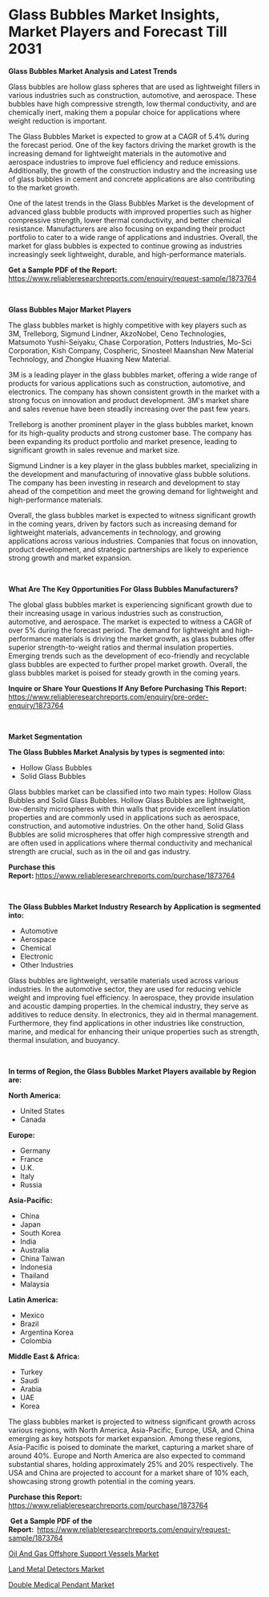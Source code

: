<p><h1>Glass Bubbles Market Insights, Market Players and Forecast Till 2031</h1></p><p><strong>Glass Bubbles Market Analysis and Latest Trends</strong></p>
<p><p>Glass bubbles are hollow glass spheres that are used as lightweight fillers in various industries such as construction, automotive, and aerospace. These bubbles have high compressive strength, low thermal conductivity, and are chemically inert, making them a popular choice for applications where weight reduction is important.</p><p>The Glass Bubbles Market is expected to grow at a CAGR of 5.4% during the forecast period. One of the key factors driving the market growth is the increasing demand for lightweight materials in the automotive and aerospace industries to improve fuel efficiency and reduce emissions. Additionally, the growth of the construction industry and the increasing use of glass bubbles in cement and concrete applications are also contributing to the market growth.</p><p>One of the latest trends in the Glass Bubbles Market is the development of advanced glass bubble products with improved properties such as higher compressive strength, lower thermal conductivity, and better chemical resistance. Manufacturers are also focusing on expanding their product portfolio to cater to a wide range of applications and industries. Overall, the market for glass bubbles is expected to continue growing as industries increasingly seek lightweight, durable, and high-performance materials.</p></p>
<p><strong>Get a Sample PDF of the Report:&nbsp;</strong> <a href="https://www.reliableresearchreports.com/enquiry/request-sample/1873764">https://www.reliableresearchreports.com/enquiry/request-sample/1873764</a></p>
<p>&nbsp;</p>
<p><strong>Glass Bubbles Major Market Players</strong></p>
<p><p>The glass bubbles market is highly competitive with key players such as 3M, Trelleborg, Sigmund Lindner, AkzoNobel, Ceno Technologies, Matsumoto Yushi-Seiyaku, Chase Corporation, Potters Industries, Mo-Sci Corporation, Kish Company, Cospheric, Sinosteel Maanshan New Material Technology, and Zhongke Huaxing New Material.</p><p>3M is a leading player in the glass bubbles market, offering a wide range of products for various applications such as construction, automotive, and electronics. The company has shown consistent growth in the market with a strong focus on innovation and product development. 3M's market share and sales revenue have been steadily increasing over the past few years.</p><p>Trelleborg is another prominent player in the glass bubbles market, known for its high-quality products and strong customer base. The company has been expanding its product portfolio and market presence, leading to significant growth in sales revenue and market size.</p><p>Sigmund Lindner is a key player in the glass bubbles market, specializing in the development and manufacturing of innovative glass bubble solutions. The company has been investing in research and development to stay ahead of the competition and meet the growing demand for lightweight and high-performance materials.</p><p>Overall, the glass bubbles market is expected to witness significant growth in the coming years, driven by factors such as increasing demand for lightweight materials, advancements in technology, and growing applications across various industries. Companies that focus on innovation, product development, and strategic partnerships are likely to experience strong growth and market expansion.</p></p>
<p>&nbsp;</p>
<p><strong>What Are The Key Opportunities For Glass Bubbles Manufacturers?</strong></p>
<p><p>The global glass bubbles market is experiencing significant growth due to their increasing usage in various industries such as construction, automotive, and aerospace. The market is expected to witness a CAGR of over 5% during the forecast period. The demand for lightweight and high-performance materials is driving the market growth, as glass bubbles offer superior strength-to-weight ratios and thermal insulation properties. Emerging trends such as the development of eco-friendly and recyclable glass bubbles are expected to further propel market growth. Overall, the glass bubbles market is poised for steady growth in the coming years.</p></p>
<p><strong>Inquire or Share Your Questions If Any Before Purchasing This Report:</strong> <a href="https://www.reliableresearchreports.com/enquiry/pre-order-enquiry/1873764">https://www.reliableresearchreports.com/enquiry/pre-order-enquiry/1873764</a></p>
<p>&nbsp;</p>
<p><strong>Market Segmentation</strong></p>
<p><strong>The Glass Bubbles Market Analysis by types is segmented into:</strong></p>
<p><ul><li>Hollow Glass Bubbles</li><li>Solid Glass Bubbles</li></ul></p>
<p><p>Glass bubbles market can be classified into two main types: Hollow Glass Bubbles and Solid Glass Bubbles. Hollow Glass Bubbles are lightweight, low-density microspheres with thin walls that provide excellent insulation properties and are commonly used in applications such as aerospace, construction, and automotive industries. On the other hand, Solid Glass Bubbles are solid microspheres that offer high compressive strength and are often used in applications where thermal conductivity and mechanical strength are crucial, such as in the oil and gas industry.</p></p>
<p><strong>Purchase this Report:&nbsp;</strong><a href="https://www.reliableresearchreports.com/purchase/1873764">https://www.reliableresearchreports.com/purchase/1873764</a></p>
<p>&nbsp;</p>
<p><strong>The Glass Bubbles Market Industry Research by Application is segmented into:</strong></p>
<p><ul><li>Automotive</li><li>Aerospace</li><li>Chemical</li><li>Electronic</li><li>Other Industries</li></ul></p>
<p><p>Glass bubbles are lightweight, versatile materials used across various industries. In the automotive sector, they are used for reducing vehicle weight and improving fuel efficiency. In aerospace, they provide insulation and acoustic damping properties. In the chemical industry, they serve as additives to reduce density. In electronics, they aid in thermal management. Furthermore, they find applications in other industries like construction, marine, and medical for enhancing their unique properties such as strength, thermal insulation, and buoyancy.</p></p>
<p>&nbsp;</p>
<p><strong>In terms of Region, the Glass Bubbles Market Players available by Region are:</strong></p>
<p>
    <p> <strong> North America: </strong>
        <ul>
            <li>United States</li>
            <li>Canada</li>
        </ul>
        </p> 
    <p> <strong> Europe: </strong>
        <ul>
            <li>Germany</li>
            <li>France</li>
            <li>U.K.</li>
            <li>Italy</li>
            <li>Russia</li>
        </ul>
        </p> 
    <p> <strong> Asia-Pacific: </strong>
        <ul>
            <li>China</li>
            <li>Japan</li>
            <li>South Korea</li>
            <li>India</li>
            <li>Australia</li>
            <li>China Taiwan</li>
            <li>Indonesia</li>
            <li>Thailand</li>
            <li>Malaysia</li>
        </ul>
        </p> 
    <p> <strong> Latin America: </strong>
        <ul>
            <li>Mexico</li>
            <li>Brazil</li>
            <li>Argentina Korea</li>
            <li>Colombia</li>
        </ul>
        </p> 
    <p> <strong> Middle East & Africa: </strong>
        <ul>
            <li>Turkey</li>
            <li>Saudi</li>
            <li>Arabia</li>
            <li>UAE</li>
            <li>Korea</li>
        </ul>
    </p>
    </p>
<p><p>The glass bubbles market is projected to witness significant growth across various regions, with North America, Asia-Pacific, Europe, USA, and China emerging as key hotspots for market expansion. Among these regions, Asia-Pacific is poised to dominate the market, capturing a market share of around 40%. Europe and North America are also expected to command substantial shares, holding approximately 25% and 20% respectively. The USA and China are projected to account for a market share of 10% each, showcasing strong growth potential in the coming years.</p></p>
<p><strong>Purchase this Report: </strong><a href="https://www.reliableresearchreports.com/purchase/1873764">https://www.reliableresearchreports.com/purchase/1873764</a></p>
<p>&nbsp;<strong>Get a Sample PDF of the Report:&nbsp;&nbsp;</strong><a href="https://www.reliableresearchreports.com/enquiry/request-sample/1873764">https://www.reliableresearchreports.com/enquiry/request-sample/1873764</a></p>
<p><strong></strong></p>
<p><p><a href="https://view.publitas.com/reportprime-1/oil-and-gas-offshore-support-vessels-market-research-report-provides-thorough-industry-overview-which-offers-an-in-depth-analysis-of-product-trends-and-new-market-divisions/">Oil And Gas Offshore Support Vessels Market</a></p><p><a href="https://view.publitas.com/reportprime-1/land-metal-detectors-market-a-comprehensive-report-of-its-market-share-growth-trends-2023-2030/">Land Metal Detectors Market</a></p><p><a href="https://view.publitas.com/reportprime-1/double-medical-pendant-market-size-share-trends-analysis-report-by-application-regional-outlook-competitive-strategies-and-segment-forecasts-2023-2030/">Double Medical Pendant Market</a></p></p>